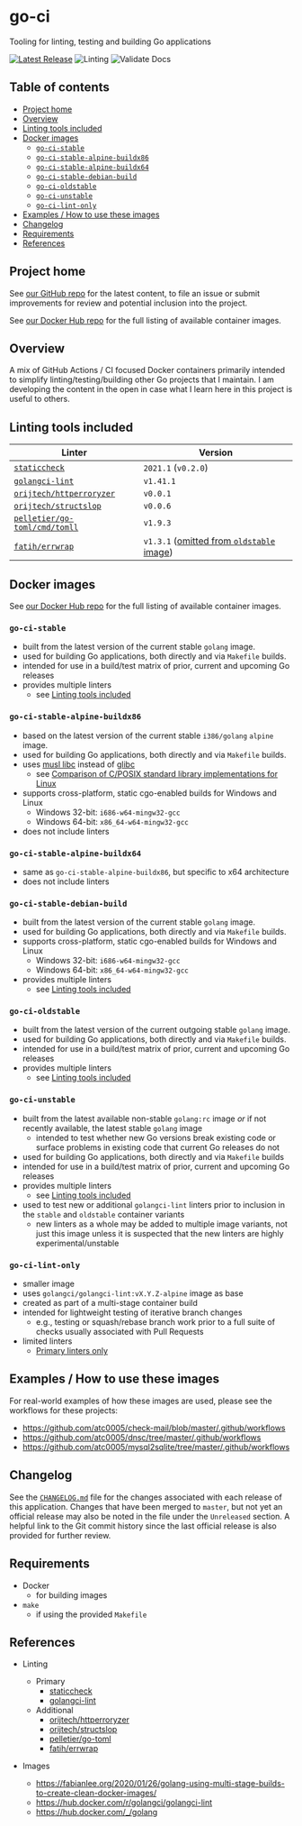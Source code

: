 <!-- omit in toc -->
# go-ci

Tooling for linting, testing and building Go applications

[![Latest Release](https://img.shields.io/github/release/atc0005/go-ci.svg?style=flat-square)](https://github.com/atc0005/go-ci/releases/latest)
![Linting](https://github.com/atc0005/go-ci/workflows/Linting/badge.svg)
![Validate Docs](https://github.com/atc0005/go-ci/workflows/Validate%20Docs/badge.svg)

<!-- omit in toc -->
## Table of contents

- [Project home](#project-home)
- [Overview](#overview)
- [Linting tools included](#linting-tools-included)
- [Docker images](#docker-images)
  - [`go-ci-stable`](#go-ci-stable)
  - [`go-ci-stable-alpine-buildx86`](#go-ci-stable-alpine-buildx86)
  - [`go-ci-stable-alpine-buildx64`](#go-ci-stable-alpine-buildx64)
  - [`go-ci-stable-debian-build`](#go-ci-stable-debian-build)
  - [`go-ci-oldstable`](#go-ci-oldstable)
  - [`go-ci-unstable`](#go-ci-unstable)
  - [`go-ci-lint-only`](#go-ci-lint-only)
- [Examples / How to use these images](#examples--how-to-use-these-images)
- [Changelog](#changelog)
- [Requirements](#requirements)
- [References](#references)

## Project home

See [our GitHub repo](https://github.com/atc0005/go-ci) for the latest
content, to file an issue or submit improvements for review and potential
inclusion into the project.

See [our Docker Hub
repo](https://hub.docker.com/r/atc0005/go-ci) for the full
listing of available container images.

## Overview

A mix of GitHub Actions / CI focused Docker containers primarily intended to
simplify linting/testing/building other Go projects that I maintain. I am
developing the content in the open in case what I learn here in this project
is useful to others.

## Linting tools included

| Linter                                                                | Version                                                                                  |
| --------------------------------------------------------------------- | ---------------------------------------------------------------------------------------- |
| [`staticcheck`](https://github.com/dominikh/go-tools)                 | `2021.1` (`v0.2.0`)                                                                      |
| [`golangci-lint`](https://github.com/golangci/golangci-lint)          | `v1.41.1`                                                                                |
| [`orijtech/httperroryzer`](https://github.com/orijtech/httperroryzer) | `v0.0.1`                                                                                 |
| [`orijtech/structslop`](https://github.com/orijtech/structslop)       | `v0.0.6`                                                                                 |
| [`pelletier/go-toml/cmd/tomll`](https://github.com/pelletier/go-toml) | `v1.9.3`                                                                                 |
| [`fatih/errwrap`](https://github.com/fatih/errwrap)                   | `v1.3.1` ([omitted from `oldstable` image](https://github.com/atc0005/go-ci/issues/280)) |

## Docker images

See [our Docker Hub
repo](https://hub.docker.com/r/atc0005/go-ci) for the full
listing of available container images.

### `go-ci-stable`

- built from the latest version of the current stable `golang` image.
- used for building Go applications, both directly and via `Makefile` builds.
- intended for use in a build/test matrix of prior, current and upcoming Go
  releases
- provides multiple linters
  - see [Linting tools included](#linting-tools-included)

### `go-ci-stable-alpine-buildx86`

- based on the latest version of the current stable `i386/golang` `alpine`
  image.
- used for building Go applications, both directly and via `Makefile` builds.
- uses [musl libc](https://musl.libc.org/) instead of
  [glibc](https://www.gnu.org/software/libc/)
  - see [Comparison of C/POSIX standard library implementations for
    Linux](https://www.etalabs.net/compare_libcs.html)
- supports cross-platform, static cgo-enabled builds for Windows and Linux
  - Windows 32-bit: `i686-w64-mingw32-gcc`
  - Windows 64-bit: `x86_64-w64-mingw32-gcc`
- does not include linters

### `go-ci-stable-alpine-buildx64`

- same as `go-ci-stable-alpine-buildx86`, but specific to x64 architecture
- does not include linters

### `go-ci-stable-debian-build`

- built from the latest version of the current stable `golang` image.
- used for building Go applications, both directly and via `Makefile` builds.
- supports cross-platform, static cgo-enabled builds for Windows and Linux
  - Windows 32-bit: `i686-w64-mingw32-gcc`
  - Windows 64-bit: `x86_64-w64-mingw32-gcc`
- provides multiple linters
  - see [Linting tools included](#linting-tools-included)

### `go-ci-oldstable`

- built from the latest version of the current outgoing stable `golang` image.
- used for building Go applications, both directly and via `Makefile` builds.
- intended for use in a build/test matrix of prior, current and upcoming Go
  releases
- provides multiple linters
  - see [Linting tools included](#linting-tools-included)

### `go-ci-unstable`

- built from the latest available non-stable `golang:rc` image *or* if not
  recently available, the latest stable `golang` image
  - intended to test whether new Go versions break existing code or surface
    problems in existing code that current Go releases do not
- used for building Go applications, both directly and via `Makefile` builds
- intended for use in a build/test matrix of prior, current and upcoming Go
  releases
- provides multiple linters
  - see [Linting tools included](#linting-tools-included)
- used to test new or additional `golangci-lint` linters prior to inclusion in
  the `stable` and `oldstable` container variants
  - new linters as a whole may be added to multiple image variants, not just
    this image unless it is suspected that the new linters are highly
    experimental/unstable

### `go-ci-lint-only`

- smaller image
- uses `golangci/golangci-lint:vX.Y.Z-alpine` image as base
- created as part of a multi-stage container build
- intended for lightweight testing of iterative branch changes
  - e.g., testing or squash/rebase branch work prior to a full suite of checks
    usually associated with Pull Requests
- limited linters
  - [Primary linters only](#linting-tools-included)

## Examples / How to use these images

For real-world examples of how these images are used, please see the workflows for these projects:

- <https://github.com/atc0005/check-mail/blob/master/.github/workflows>
- <https://github.com/atc0005/dnsc/tree/master/.github/workflows>
- <https://github.com/atc0005/mysql2sqlite/tree/master/.github/workflows>

## Changelog

See the [`CHANGELOG.md`](CHANGELOG.md) file for the changes associated with
each release of this application. Changes that have been merged to `master`,
but not yet an official release may also be noted in the file under the
`Unreleased` section. A helpful link to the Git commit history since the last
official release is also provided for further review.

## Requirements

- Docker
  - for building images
- `make`
  - if using the provided `Makefile`

## References

- Linting
  - Primary
    - [staticcheck](https://github.com/dominikh/go-tools)
    - [golangci-lint](https://github.com/golangci/golangci-lint)
  - Additional
    - [orijtech/httperroryzer](https://github.com/orijtech/httperroryzer)
    - [orijtech/structslop](https://github.com/orijtech/structslop)
    - [pelletier/go-toml](https://github.com/pelletier/go-toml)
    - [fatih/errwrap](https://github.com/fatih/errwrap)

- Images
  - <https://fabianlee.org/2020/01/26/golang-using-multi-stage-builds-to-create-clean-docker-images/>
  - <https://hub.docker.com/r/golangci/golangci-lint>
  - <https://hub.docker.com/_/golang>
